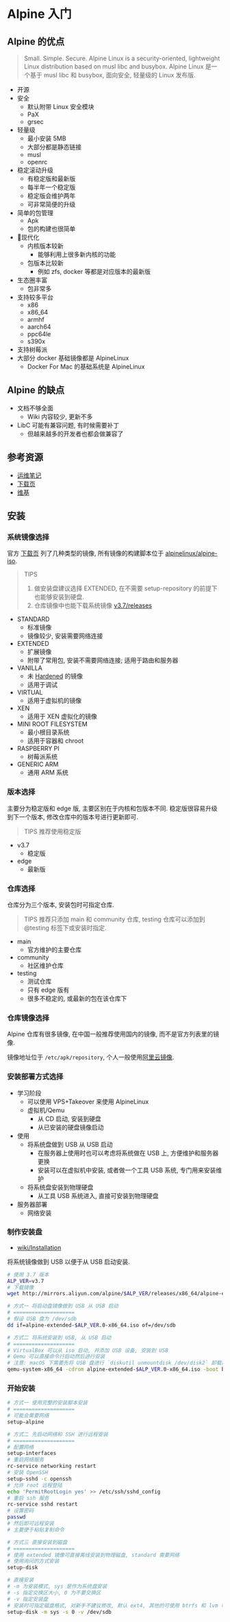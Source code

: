 # Alpine 入门

## Alpine 的优点

> Small. Simple. Secure.
> Alpine Linux is a security-oriented, lightweight Linux distribution based on musl libc and busybox.
> Alpine Linux 是一个基于 musl libc 和 busybox, 面向安全, 轻量级的 Linux 发布版.

* 开源
* 安全
  * 默认附带 Linux 安全模块
  * PaX
  * grsec
* 轻量级
  * 最小安装 5MB
  * 大部分都是静态链接
  * musl
  * openrc
* 稳定滚动升级
  * 有稳定版和最新版
  * 每半年一个稳定版
  * 稳定版会维护两年
  * 可非常简便的升级
* 简单的包管理
  * Apk
  * 包的构建也很简单
* 现代化
  * 内核版本较新
    * 能够利用上很多新内核的功能
  * 包版本比较新
    * 例如 zfs, docker 等都是对应版本的最新版
* 生态圈丰富
  * 包非常多
* 支持较多平台
  * x86
  * x86_64
  * armhf
  * aarch64
  * ppc64le
  * s390x
* 支持树莓派
* 大部分 docker 基础镜像都是 AlpineLinux
  * Docker For Mac 的基础系统是 AlpineLinux

## Alpine 的缺点

* 文档不够全面
  * Wiki 内容较少, 更新不多
* LibC 可能有兼容问题, 有时候需要补丁
  * 但越来越多的开发者也都会做兼容了

## 参考资源

* [运维笔记](./alpine-ops.md)
* [下载页](https://alpinelinux.org/downloads/)
* [维基](https://wiki.alpinelinux.org/wiki/Main_Page)

## 安装

### 系统镜像选择
官方 [下载页](https://alpinelinux.org/downloads/) 列了几种类型的镜像, 所有镜像的构建脚本位于 [alpinelinux/alpine-iso](https://github.com/alpinelinux/alpine-iso).

> TIPS
> 1. 做安装盘建议选择 EXTENDED, 在不需要 setup-repository 的前提下也能够安装到硬盘.
> 2. 仓库镜像中也能下载系统镜像 [v3.7/releases](http://mirrors.aliyun.com/alpine/v3.7/releases/)

* STANDARD
  * 标准镜像
  * 镜像较少, 安装需要网络连接
* EXTENDED
  * 扩展镜像
  * 附带了常用包, 安装不需要网络连接; 适用于路由和服务器
* VANILLA
  * 未 [Hardened](./linux/grsecurity.md) 的镜像
  * 适用于调试
* VIRTUAL
  * 适用于虚拟机的镜像
* XEN
  * 适用于 XEN 虚拟化的镜像
* MINI ROOT FILESYSTEM
  * 最小根目录系统
  * 适用于容器和 chroot
* RASPBERRY PI
  * 树莓派系统
* GENERIC ARM
  * 通用 ARM 系统

### 版本选择

主要分为稳定版和 edge 版, 主要区别在于内核和包版本不同. 稳定版很容易升级到下一个版本, 修改仓库中的版本号进行更新即可.

> TIPS
> 推荐使用稳定版

* v3.7
  * 稳定版
* edge
  * 最新版

### 仓库选择
仓库分为三个版本, 安装包时可指定仓库.

> TIPS
> 推荐只添加 main 和 community 仓库, testing 仓库可以添加到 @testing 标签下或安装时指定.

* main
  * 官方维护的主要仓库
* community
  * 社区维护仓库
* testing
  * 测试仓库
  * 只有 edge 版有
  * 很多不稳定的, 或最新的包在该仓库下

### 仓库镜像选择

Alpine 仓库有很多镜像, 在中国一般推荐使用国内的镜像, 而不是官方列表里的镜像.

镜像地址位于 `/etc/apk/repository`, 个人一般使用[阿里云镜像](http://mirrors.aliyun.com/alpine).

### 安装部署方式选择

* 学习阶段
  * 可以使用 VPS+Takeover 来使用 AlpineLinux
  * 虚拟机/Qemu
    * 从 CD 启动, 安装到硬盘
    * 从已安装的硬盘镜像启动
* 使用
  * 将系统盘做到 USB 从 USB 启动
    * 在服务器上使用时也可以考虑将系统做在 USB 上, 方便维护和服务器更换
    * 安装可以在虚拟机中安装, 或者做一个工具 USB 系统, 专门用来安装维护
  * 将系统盘安装到物理硬盘
    * 从工具 USB 系统进入, 直接可安装到物理硬盘
* 服务器部署
  * 网络安装

### 制作安装盘
* [wiki/Installation](https://wiki.alpinelinux.org/wiki/Installation)

将系统镜像做到 USB 以便于从 USB 启动安装.

```bash
# 使用 3.7 版本
ALP_VER=v3.7
# 下载镜像
wget http://mirrors.aliyun.com/alpine/$ALP_VER/releases/x86_64/alpine-extended-$ALP_VER.0-x86_64.iso

# 方式一 将启动盘镜像做到 USB 从 USB 启动
# ====================
# 假设 USB 盘为 /dev/sdb
dd if=alpine-extended-$ALP_VER.0-x86_64.iso of=/dev/sdb

# 方式二 将系统安装到 USB, 从 USB 启动
# ====================
# VirtualBox 可以从 iso 启动, 并添加 USB 设备, 安装到 USB
# Qemu 可以直接命令行启动然后进行安装
# 注意: macOS 下需要先将 USB 盘进行 `diskutil unmountdisk /dev/disk2` 卸载操作, 并且启动 qemu 需要 sudo
qemu-system-x86_64 -cdrom alpine-extended-$ALP_VER.0-x86_64.iso -boot b -hda /dev/sdb -net nic -net user
```

### 开始安装

```bash
# 方式一 使用完整的安装脚本安装
# ====================
# 可能会需要网络
setup-alpine

# 方式二 先启动网络和 SSH 进行远程安装
# ====================
# 配置网络
setup-interfaces
# 重启网络服务
rc-service networking restart
# 安装 OpenSSH
setup-sshd -c openssh
# 允许 root 远程登陆
echo 'PermitRootLogin yes' >> /etc/ssh/sshd_config
# 重启 ssh 服务
rc-service sshd restart
# 设置密码
passwd
# 然后即可远程安装
# 主要便于粘贴复制命令

# 方式三 直接安装到磁盘
# ====================
# 使用 extended 镜像可直接离线安装到物理磁盘, standard 需要网络
# 使用询问的方式安装
setup-disk

# 直接安装
# -m 为安装模式, sys 是作为系统盘安装
# -s 指定交换区大小, 0 为不要交换区
# -v 指定安装盘
# 安装时可指定磁盘格式, 对新手不建议修改, 默认 ext4, 其他的可使用 btrfs 和 lvm 等
setup-disk -m sys -s 0 -v /dev/sdb
```

